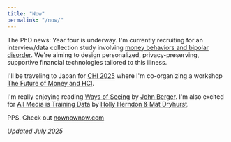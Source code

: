 ```yaml
---
title: "Now"
permalink: "/now/"
---
```


The PhD news: Year four is underway. I'm currently recruiting for an interview/data collection study involving [money behaviors and bipolar disorder](https://whilab.org/projects/bd-finhealth.html). We're aiming to design personalized, privacy-preserving, supportive financial technologies tailored to this illness. 

I'll be traveling to Japan for [CHI 2025](https://chi2025.acm.org/) where I'm co-organizing a workshop [The Future of Money and HCI](https://chi2025.acm.org/for-authors/workshops/accepted-workshops/#w3).

I'm really enjoying reading [Ways of Seeing](https://en.wikipedia.org/wiki/Ways_of_Seeing) by [John Berger](https://en.wikipedia.org/wiki/John_Berger). I'm also excited for [All Media is Training Data](https://shop.serpentinegalleries.org/products/holly-herndon-mat-dryhurst-all-media-is-training-data) by [Holly Herndon & Mat Dryhurst](https://herndondryhurst.studio/).

PPS. Check out [nownownow.com](https://nownownow.com)


*Updated July 2025*
